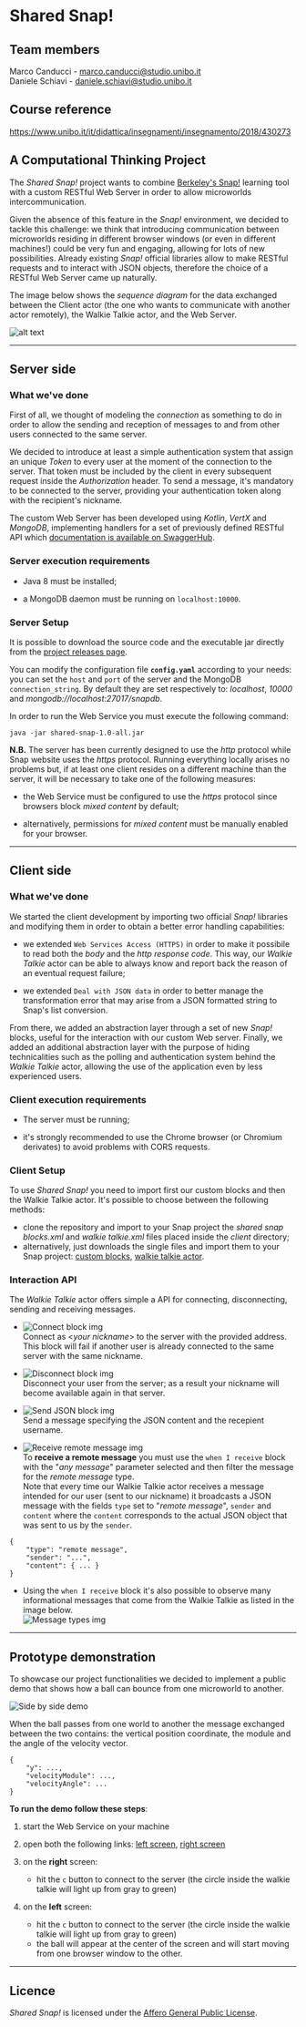 # Shared Snap!

## Team members
Marco Canducci - marco.canducci@studio.unibo.it  
Daniele Schiavi - daniele.schiavi@studio.unibo.it  

## Course reference
https://www.unibo.it/it/didattica/insegnamenti/insegnamento/2018/430273

## A Computational Thinking Project

The *Shared Snap!* project wants to combine [Berkeley's Snap!](https://snap.berkeley.edu/) learning tool with a custom RESTful Web Server in order to allow microworlds intercommunication. 

Given the absence of this feature in the *Snap!* environment, we decided to tackle this challenge: we think that introducing communication between microworlds residing in different browser windows (or even in different machines!) could be very fun and engaging, allowing for lots of new possibilities. Already existing *Snap!* official libraries allow to make RESTful requests and to interact with JSON objects, therefore the choice of a RESTful Web Server came up naturally.

The image below shows the *sequence diagram* for the data exchanged between the Client actor (the one who wants to communicate with another actor remotely), the Walkie Talkie actor, and the Web Server.

![alt text](images/sequence-diagram.png "Sequence diagram")

---

## Server side

### What we've done

First of all, we thought of modeling the *connection* as something to do in order to allow the sending and reception of messages to and from other users connected to the same server.

We decided to introduce at least a simple authentication system that assign an unique *Token* to every user at the moment of the connection to the server. That token must be included by the client in every subsequent request inside the *Authorization* header. To send a message, it's mandatory to be connected to the server, providing your authentication token along with the recipient's nickname.

The custom Web Server has been developed using *Kotlin*, *VertX* and *MongoDB*, implementing handlers for a set of previously defined RESTful API which [documentation is available on SwaggerHub](https://app.swaggerhub.com/apis-docs/candoz/shared-snap/1.0#/).


### Server execution requirements

- Java 8 must be installed;

- a MongoDB daemon must be running on `localhost:10000`.

### Server Setup

It is possible to download the source code and the executable jar directly from the [project releases page](releases).

You can modify the configuration file **`config.yaml`** according to your needs: you can set the `host` and `port` of the server and the MongoDB `connection_string`. By default they are set respectively to: *localhost*, *10000* and *mongodb://localhost:27017/snapdb*.

In order to run the Web Service you must execute the following command:

```
java -jar shared-snap-1.0-all.jar
```

**N.B.** The server has been currently designed to use the *http* protocol while Snap website uses the *https* protocol. Running everything locally arises no problems but, if at least one client resides on a different machine than the server, it will be necessary to take one of the following measures:

- the Web Service must be configured to use the *https* protocol since browsers block *mixed content* by default;

- alternatively, permissions for *mixed content* must be manually enabled for your browser.

---

## Client side

### What we've done

We started the client development by importing two official *Snap!* libraries and modifying them in order to obtain a better error handling capabilities:

- we extended `Web Services Access (HTTPS)` in order to make it possibile to read both the *body* and the *http response code*. This way, our *Walkie Talkie* actor can be able to always know and report back the reason of an eventual request failure;

- we extended `Deal with JSON data` in order to better manage the transformation error that may arise from a JSON  formatted string to Snap's list conversion.

From there, we added an abstraction layer through a set of new *Snap!* blocks, useful for the interaction with our custom Web server. Finally, we added an additional abstraction layer with the purpose of hiding technicalities such as the polling and authentication system behind the *Walkie Talkie* actor, allowing the use of the application even by less experienced users.  

### Client execution requirements

- The server must be running;

- it's strongly recommended to use the Chrome browser (or Chromium derivates) to avoid problems with CORS requests.

### Client Setup

To use *Shared Snap!* you need to import first our custom blocks and then the Walkie Talkie actor. It's possible to choose between the following methods:
- clone the repository and import to your Snap project the *shared snap blocks.xml* and *walkie talkie.xml* files placed inside the *client* directory;
- alternatively, just downloads the single files and import them to your Snap project: [custom blocks](https://mega.nz/#!WqB23IaD!Bj8oBY--8HjXohJ3RkJZmmCmylj3mU3nTABGGIbDFaU), [walkie talkie actor](https://mega.nz/#!CzISnIDI!cy1O5L8HKuzYTDkWIMirETsMt6ze_ZS5-IbwkII1NaY).

### Interaction API

The *Walkie Talkie* actor offers simple a API for connecting, disconnecting, sending and receiving messages.

- ![Connect block img](images/connect-block.png "Connect block")<br />
Connect as <*your nickname*> to the server with the provided address. This block will fail if another user is already connected to the same server with the same nickname.

- ![Disconnect block img](images/disconnect-block.png "Disconnect block")<br />
Disconnect your user from the server; as a result your nickname will become available again in that server.


- ![Send JSON block img](images/send-json-block.png "Send JSON block")<br />
Send a message specifying the JSON content and the recepient username.

- ![Receive remote message img](images/remote-message.png "Remote message")<br />
To **receive a remote message** you must use the `when I receive` block with the "*any message*" parameter selected and then filter the message for the *remote message* type.<br />
Note that every time our Walkie Talkie actor receives a message intended for our user (sent to our nickname) it broadcasts a JSON message with the fields `type` set to "*remote message*", `sender` and `content` where the `content` corresponds to the actual JSON object that was sent to us by the `sender`.

```
{
    "type": "remote message",
    "sender": "...",
    "content": { ... }
}
```

- Using the `when I receive` block it's also possible to observe many informational messages that come from the Walkie Talkie as listed in the image below.<br />
![Message types img](images/messages.png "Notification message types")

---

## Prototype demonstration

To showcase our project functionalities we decided to implement a public demo that shows how a ball can bounce from one microworld to another.

![Side by side demo](images/side-by-side-demo.gif "Side by side demo")

When the ball passes from one world to another the message exchanged between the two contains: the vertical position coordinate, the module and the angle of the velocity vector.

```
{
    "y": ...,
    "velocityModule": ...,
    "velocityAngle": ...
}
```

**To run the demo follow these steps**:

1. start the Web Service on your machine

2. open both the following links:  [left screen](https://snap.berkeley.edu/snap/snap.html#present:Username=ct-unibo-ce-1819&ProjectName=Canducci%20Schiavi%20-%20left%20-%20Shared%20Snap%20Actor), [right screen](https://snap.berkeley.edu/snap/snap.html#present:Username=ct-unibo-ce-1819&ProjectName=Canducci%20Schiavi%20-%20right%20-%20Shared%20Snap%20Actor)

3. on the **right** screen:
    - hit the `c` button to connect to the server (the circle inside the walkie talkie will light up from gray to green)

4. on the **left** screen:
    - hit the `c` button to connect to the server (the circle inside the walkie talkie will light up from gray to green)
    - the ball will appear at the center of the screen and will start moving from one browser window to the other.

---

## Licence

*Shared Snap!* is licensed under the [Affero General Public License](https://www.gnu.org/licenses/agpl-3.0).
